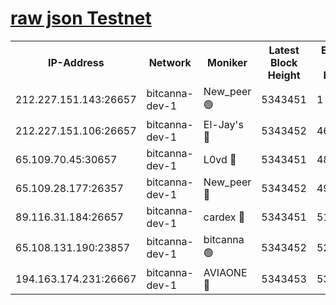 [raw json Testnet](https://rpc-check.bcat.stavr.tech/bcat/rpc-bcat-result.json)
=


<table><tr><th>IP-Address</th><th>Network</th><th>Moniker</th><th>Latest Block Height</th><th>Earliest Block Height</th><th>Catching Up</th><th>Voting Power</th><th>Scan Time</th></tr><tr><td>212.227.151.143:26657</td><td>bitcanna-dev-1</td><td>New_peer 🟢</td><td>5343451</td><td>1</td><td>False</td><td>0</td><td>2023-12-03T22:19:01.980212087UTC</td></tr><tr><td>212.227.151.106:26657</td><td>bitcanna-dev-1</td><td>El-Jay's 🔴</td><td>5343452</td><td>4670391</td><td>False</td><td>2240570</td><td>2023-12-03T22:19:08.766651371UTC</td></tr><tr><td>65.109.70.45:30657</td><td>bitcanna-dev-1</td><td>L0vd 🔴</td><td>5343451</td><td>4828155</td><td>False</td><td>7920</td><td>2023-12-03T22:19:02.298326972UTC</td></tr><tr><td>65.109.28.177:26357</td><td>bitcanna-dev-1</td><td>New_peer 🔴</td><td>5343452</td><td>4952911</td><td>False</td><td>2237067</td><td>2023-12-03T22:19:09.385667054UTC</td></tr><tr><td>89.116.31.184:26657</td><td>bitcanna-dev-1</td><td>cardex 🔴</td><td>5343451</td><td>5185001</td><td>False</td><td>1</td><td>2023-12-03T22:19:09.061082171UTC</td></tr><tr><td>65.108.131.190:23857</td><td>bitcanna-dev-1</td><td>bitcanna 🟢</td><td>5343452</td><td>5243452</td><td>False</td><td>0</td><td>2023-12-03T22:19:09.702933424UTC</td></tr><tr><td>194.163.174.231:26667</td><td>bitcanna-dev-1</td><td>AVIAONE 🔴</td><td>5343453</td><td>5328941</td><td>False</td><td>1949865</td><td>2023-12-03T22:19:16.259188668UTC</td></tr></table>